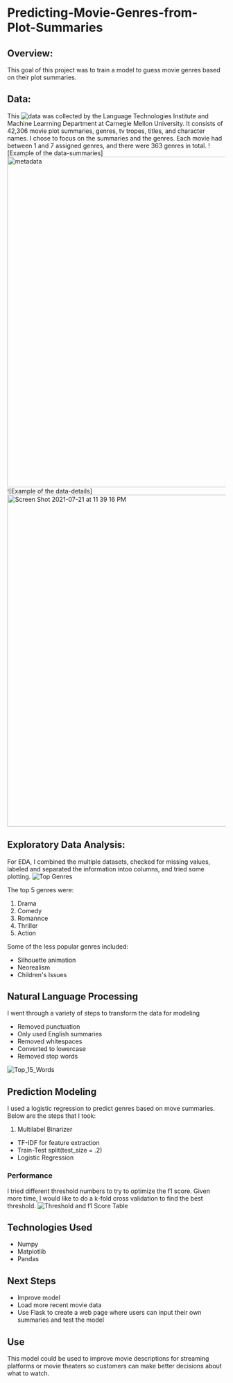 # Predicting-Movie-Genres-from-Plot-Summaries

## Overview:
This goal of this project was to train a model to guess movie genres based on their plot summaries. 

## Data:
This ![data](https://www.cs.cmu.edu/~ark/personas/) was collected by the Language Technologies Institute and Machine Learrning Department at Carnegie Mellon University. It consists of 42,306 movie plot summaries, genres, tv tropes, titles, and character names. I chose to focus on the summaries and the genres. Each movie had between 1 and 7 assigned genres, and there were 363 genres in total. 
![Example of the data-summaries]<img width="760" alt="metadata" src="https://user-images.githubusercontent.com/79812486/126675435-eb17ac6e-ca2b-4bfa-8b28-89269cedda70.png">
![Example of the data-details]<img width="763" alt="Screen Shot 2021-07-21 at 11 39 16 PM" src="https://user-images.githubusercontent.com/79812486/126675520-9d448d9b-f6b8-4fb7-bc98-1c23eccfe577.png">


## Exploratory Data Analysis:
For EDA, I combined the multiple datasets, checked for missing values, labeled and separated the information intoo columns, and tried some plotting. 
![Top Genres](https://user-images.githubusercontent.com/79812486/126675707-a81519d1-9d04-4f4c-b657-b1a0570a0a94.png)

The top 5 genres were:
1. Drama
2. Comedy
3. Romannce
4. Thriller
5. Action

Some of the less popular genres included:
* Silhouette animation
* Neorealism
* Children's Issues


## Natural Language Processing
I went through a variety of steps to transform the data for modeling
* Removed punctuation
* Only used English summaries
* Removed whitespaces
* Converted to lowercase
* Removed stop words

![Top_15_Words](https://user-images.githubusercontent.com/79812486/126676272-21a112d3-b6c7-42ea-b87e-7664716564d6.png)


## Prediction Modeling
I used a logistic regression to predict genres based on move summaries. Below are the steps that I took:
1. Multilabel Binarizer
* TF-IDF for feature extraction
* Train-Test split(test_size = .2)
* Logistic Regression


### Performance
I tried different threshold numbers to try to optimize the f1 score. Given more time, I would like to do a k-fold cross validation to find the best threshold. 
![Threshold and f1 Score Table](https://user-images.githubusercontent.com/79812486/126676797-ece14f3e-8d78-43f0-b21a-e54f505f8968.png)


## Technologies Used
* Numpy
* Matplotlib
* Pandas


## Next Steps
* Improve model
* Load more recent movie data
* Use Flask to create a web page where users can input their own summaries and test the model


## Use
This model could be used to improve movie descriptions for streaming platforms or movie theaters so customers can make better decisions about what to watch. 
